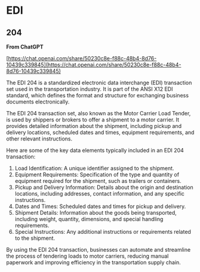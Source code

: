 # EDI

## 204

**From ChatGPT**

[https://chat.openai.com/share/50230c8e-f88c-48b4-8d76-10439c339845](https://chat.openai.com/share/50230c8e-f88c-48b4-8d76-10439c339845)

The EDI 204 is a standardized electronic data interchange (EDI) transaction set used in the transportation industry. It is part of the ANSI X12 EDI standard, which defines the format and structure for exchanging business documents electronically.

The EDI 204 transaction set, also known as the Motor Carrier Load Tender, is used by shippers or brokers to offer a shipment to a motor carrier. It provides detailed information about the shipment, including pickup and delivery locations, scheduled dates and times, equipment requirements, and other relevant instructions.

Here are some of the key data elements typically included in an EDI 204 transaction:

1. Load Identification: A unique identifier assigned to the shipment.
2. Equipment Requirements: Specification of the type and quantity of equipment required for the shipment, such as trailers or containers.
3. Pickup and Delivery Information: Details about the origin and destination locations, including addresses, contact information, and any specific instructions.
4. Dates and Times: Scheduled dates and times for pickup and delivery.
5. Shipment Details: Information about the goods being transported, including weight, quantity, dimensions, and special handling requirements.
6. Special Instructions: Any additional instructions or requirements related to the shipment.

By using the EDI 204 transaction, businesses can automate and streamline the process of tendering loads to motor carriers, reducing manual paperwork and improving efficiency in the transportation supply chain.
